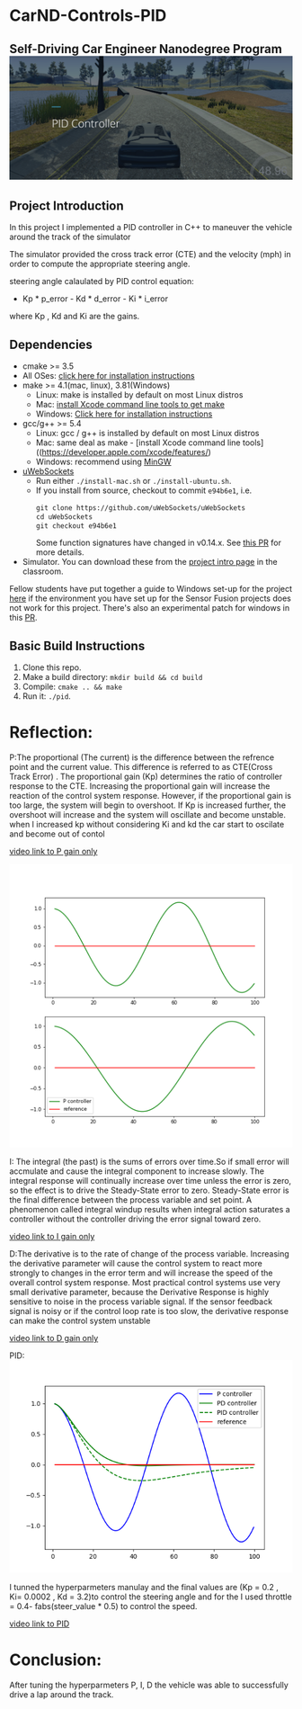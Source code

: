# CarND-Controls-PID
Self-Driving Car Engineer Nanodegree Program
![](https://github.com/emilkaram/SDC-ND-PID-Control-Udacity-T2-P4/blob/master/img/1.png)
---
## Project Introduction
In this project I implemented a PID controller in C++ to maneuver the vehicle around the track of the simulator

The simulator provided the cross track error (CTE) and the velocity (mph) in order to compute the appropriate steering angle.

steering angle calaulated by PID control equation:
- Kp * p_error - Kd * d_error - Ki * i_error

where Kp , Kd and Ki are the gains.


## Dependencies

* cmake >= 3.5
 * All OSes: [click here for installation instructions](https://cmake.org/install/)
* make >= 4.1(mac, linux), 3.81(Windows)
  * Linux: make is installed by default on most Linux distros
  * Mac: [install Xcode command line tools to get make](https://developer.apple.com/xcode/features/)
  * Windows: [Click here for installation instructions](http://gnuwin32.sourceforge.net/packages/make.htm)
* gcc/g++ >= 5.4
  * Linux: gcc / g++ is installed by default on most Linux distros
  * Mac: same deal as make - [install Xcode command line tools]((https://developer.apple.com/xcode/features/)
  * Windows: recommend using [MinGW](http://www.mingw.org/)
* [uWebSockets](https://github.com/uWebSockets/uWebSockets)
  * Run either `./install-mac.sh` or `./install-ubuntu.sh`.
  * If you install from source, checkout to commit `e94b6e1`, i.e.
    ```
    git clone https://github.com/uWebSockets/uWebSockets 
    cd uWebSockets
    git checkout e94b6e1
    ```
    Some function signatures have changed in v0.14.x. See [this PR](https://github.com/udacity/CarND-MPC-Project/pull/3) for more details.
* Simulator. You can download these from the [project intro page](https://github.com/udacity/self-driving-car-sim/releases) in the classroom.

Fellow students have put together a guide to Windows set-up for the project [here](https://s3-us-west-1.amazonaws.com/udacity-selfdrivingcar/files/Kidnapped_Vehicle_Windows_Setup.pdf) if the environment you have set up for the Sensor Fusion projects does not work for this project. There's also an experimental patch for windows in this [PR](https://github.com/udacity/CarND-PID-Control-Project/pull/3).

## Basic Build Instructions

1. Clone this repo.
2. Make a build directory: `mkdir build && cd build`
3. Compile: `cmake .. && make`
4. Run it: `./pid`. 

 
# Reflection:

P:The proportional (The current) is the difference between the refrence point and the current value. 
This difference is referred to as CTE(Cross Track Error) . 
The proportional gain (Kp) determines the ratio of controller response to the CTE. 
Increasing the proportional gain will increase the reaction of the control system response.
However, if the proportional gain is too large, the system will begin to overshoot.
If Kp is increased further, the overshoot will increase and the system will oscillate and become unstable.
when I increased kp without considering Ki and kd the car start to oscilate and become out of contol

[video link to P gain only](https://github.com/emilkaram/SDC-ND-PID-Control-Udacity-T2-P4/blob/master/results/P.mp4)

![](https://github.com/emilkaram/SDC-ND-PID-Control-Udacity-T2-P4/blob/master/img/3.png)


I: The integral (the past) is the sums of errors over time.So if small error will accmulate and cause the integral component to increase slowly.
The integral response will continually increase over time unless the error is zero, so the effect is to drive the Steady-State error to zero. Steady-State error is the final difference between the process variable and set point. A phenomenon called integral windup results when integral action saturates a controller without the controller driving the error signal toward zero.

[video link to I gain only](https://github.com/emilkaram/SDC-ND-PID-Control-Udacity-T2-P4/blob/master/results/I.mp4)



D:The derivative is to the rate of change of the process variable. Increasing the derivative parameter will cause the control system to react more strongly to changes in the error term and will increase the speed of the overall control system response. Most practical control systems use very small derivative parameter, because the Derivative Response is highly sensitive to noise in the process variable signal. If the sensor feedback signal is noisy or if the control loop rate is too slow, the derivative response can make the control system unstable

[video link to D gain only](https://github.com/emilkaram/SDC-ND-PID-Control-Udacity-T2-P4/blob/master/results/D.mp4)


PID:
![](https://github.com/emilkaram/SDC-ND-PID-Control-Udacity-T2-P4/blob/master/img/2.png)

I tunned the hyperparmeters manulay and the final values are (Kp = 0.2 , Ki= 0.0002 , Kd = 3.2)to control the steering angle
and for the I used throttle = 0.4- fabs(steer_value * 0.5) to control the speed.


[video link to PID](https://github.com/emilkaram/SDC-ND-PID-Control-Udacity-T2-P4/blob/master/results/Pid.mp4)


# Conclusion:
After tuning the hyperparmeters P, I, D the vehicle was able to successfully drive a lap around the track.

 

